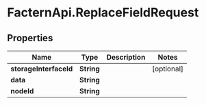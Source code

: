 # FacternApi.ReplaceFieldRequest

## Properties
Name | Type | Description | Notes
------------ | ------------- | ------------- | -------------
**storageInterfaceId** | **String** |  | [optional] 
**data** | **String** |  | 
**nodeId** | **String** |  | 


